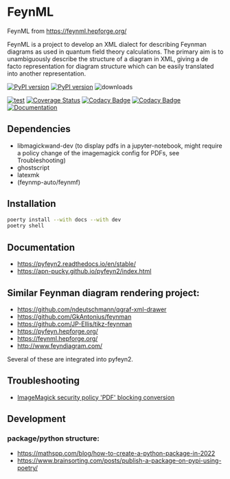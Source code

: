 # FeynML

FeynML from <https://feynml.hepforge.org/>

FeynML is a project to develop an XML dialect for describing Feynman diagrams as used in quantum field theory calculations. The primary aim is to unambiguously describe the structure of a diagram in XML, giving a de facto representation for diagram structure which can be easily translated into another representation.

[![PyPI version][pypi image]][pypi link] [![PyPI version][pypi versions]][pypi link]  ![downloads](https://img.shields.io/pypi/dm/smpl.svg)


[![test][a t image]][a t link]     [![Coverage Status][c t i]][c t l] [![Codacy Badge][cc c i]][cc c l]  [![Codacy Badge][cc q i]][cc q l]  [![Documentation][rtd t i]][rtd t l]

## Dependencies

*   libmagickwand-dev (to display pdfs in a jupyter-notebook, might require a policy change of the imagemagick config for PDFs, see Troubleshooting)
*   ghostscript
*   latexmk
*   (feynmp-auto/feynmf)

## Installation

```sh
poerty install --with docs --with dev
poetry shell
```

## Documentation

*   <https://pyfeyn2.readthedocs.io/en/stable/>
*   <https://apn-pucky.github.io/pyfeyn2/index.html>

## Similar Feynman diagram rendering project:

*   <https://github.com/ndeutschmann/qgraf-xml-drawer>
*   <https://github.com/GkAntonius/feynman>
*   <https://github.com/JP-Ellis/tikz-feynman>
*   <https://pyfeyn.hepforge.org/> 
*   <https://feynml.hepforge.org/>
*   <http://www.feyndiagram.com/>

Several of these are integrated into pyfeyn2.

## Troubleshooting

*   [ImageMagick security policy 'PDF' blocking conversion]( https://stackoverflow.com/questions/52998331/imagemagick-security-policy-pdf-blocking-conversion )

## Development


### package/python structure:

*   <https://mathspp.com/blog/how-to-create-a-python-package-in-2022>
*   <https://www.brainsorting.com/posts/publish-a-package-on-pypi-using-poetry/>

[doc stable]: https://apn-pucky.github.io/feynml/index.html
[doc test]: https://apn-pucky.github.io/feynml/test/index.html

[pypi image]: https://badge.fury.io/py/feynml.svg
[pypi link]: https://pypi.org/project/feynml/
[pypi versions]: https://img.shields.io/pypi/pyversions/feynml.svg

[a s image]: https://github.com/APN-Pucky/feynml/actions/workflows/stable.yml/badge.svg
[a s link]: https://github.com/APN-Pucky/feynml/actions/workflows/stable.yml
[a t link]: https://github.com/APN-Pucky/feynml/actions/workflows/test.yml
[a t image]: https://github.com/APN-Pucky/feynml/actions/workflows/test.yml/badge.svg

[cc s q i]: https://app.codacy.com/project/badge/Grade/135bae47c6344ab0bfb180135ea1db44?branch=stable
[cc s q l]: https://www.codacy.com/gh/APN-Pucky/feynml/dashboard?utm_source=github.com&amp;utm_medium=referral&amp;utm_content=APN-Pucky/feynml&amp;utm_campaign=Badge_Grade?branch=stable
[cc s c i]: https://app.codacy.com/project/badge/Coverage/135bae47c6344ab0bfb180135ea1db44?branch=stable
[cc s c l]: https://www.codacy.com/gh/APN-Pucky/feynml/dashboard?utm_source=github.com&utm_medium=referral&utm_content=APN-Pucky/feynml&utm_campaign=Badge_Coverage?branch=stable

[cc q i]: https://app.codacy.com/project/badge/Grade/135bae47c6344ab0bfb180135ea1db44
[cc q l]: https://www.codacy.com/gh/APN-Pucky/feynml/dashboard?utm_source=github.com&amp;utm_medium=referral&amp;utm_content=APN-Pucky/pyfeyn2&amp;utm_campaign=Badge_Grade
[cc c i]: https://app.codacy.com/project/badge/Coverage/135bae47c6344ab0bfb180135ea1db44
[cc c l]: https://www.codacy.com/gh/APN-Pucky/feynml/dashboard?utm_source=github.com&utm_medium=referral&utm_content=APN-Pucky/pyfeyn2&utm_campaign=Badge_Coverage

[c s i]: https://coveralls.io/repos/github/APN-Pucky/feynml/badge.svg?branch=stable
[c s l]: https://coveralls.io/github/APN-Pucky/feynml?branch=stable
[c t l]: https://coveralls.io/github/APN-Pucky/feynml?branch=master
[c t i]: https://coveralls.io/repos/github/APN-Pucky/feynml/badge.svg?branch=master

[rtd s i]: https://readthedocs.org/projects/feynml/badge/?version=stable
[rtd s l]: https://feynml.readthedocs.io/en/stable/?badge=stable
[rtd t i]: https://readthedocs.org/projects/feynml/badge/?version=latest
[rtd t l]: https://feynml.readthedocs.io/en/latest/?badge=latest

